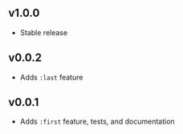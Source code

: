 ## v1.0.0

 * Stable release

## v0.0.2

 * Adds `:last` feature

## v0.0.1

 * Adds `:first` feature, tests, and documentation
